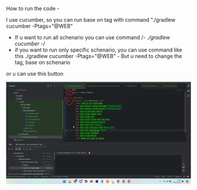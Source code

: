 How to run the code -

I use cucumber, so you can run base on tag with command "./gradlew cucumber -Ptags="@WEB"

- If u want to run all schenario you can use command /*- ./gradlew cucumber  -*/
- if you want to run only specific schenario, you can use command like this  ./gradlew cucumber -Ptags="@WEB" - But u need to change the tag, base on schenario

or u can use this button


![image.png](assets/image.png)
